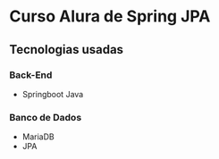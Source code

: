 # Curso Alura de Spring JPA

## Tecnologias usadas
### Back-End

  - Springboot Java
  
### Banco de Dados
 - MariaDB
 - JPA
